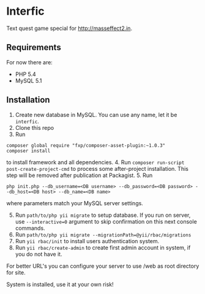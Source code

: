 # Interfic
Text quest game special for http://masseffect2.in.

Requirements
------------

For now there are:
- PHP 5.4
- MySQL 5.1

Installation
------------

1. Create new database in MySQL. You can use any name, let it be `interfic`.
2. Clone this repo
3. Run
~~~
composer global require "fxp/composer-asset-plugin:~1.0.3"
composer install
~~~
to install framework and all dependencies.
4. Run `composer run-script post-create-project-cmd` to process some after-project installation. This step will be removed after publication at Packagist.
5. Run
~~~
php init.php --db_username=<DB username> --db_password=<DB password> --db_host=<DB host> --db_name=<DB name>
~~~
where parameters match your MySQL server settings.

5. Run `path/to/php yii migrate` to setup database. If you run on server, use `--interactive=0` argument to skip confirmation on this next console commands.
6. Run `path/to/php yii migrate --migrationPath=@yii/rbac/migrations`
7. Run `yii rbac/init` to install users authentication system.
8. Run `yii rbac/create-admin` to create first admin account in system, if you do not have it.

For better URL's you can configure your server to use /web as root directory for site.
 
System is installed, use it at your own risk!